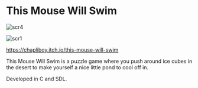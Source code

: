 # This Mouse Will Swim

![scr4](https://user-images.githubusercontent.com/15143832/114308015-f56f9280-9aff-11eb-8948-0bc34e31b190.png)

![scr1](https://user-images.githubusercontent.com/15143832/114308021-fb657380-9aff-11eb-8274-7c54f08599c0.png)


https://chapliboy.itch.io/this-mouse-will-swim

This Mouse Will Swim is a puzzle game where you push around ice cubes in the desert to make yourself a nice little pond to cool off in.

Developed in C and SDL.
